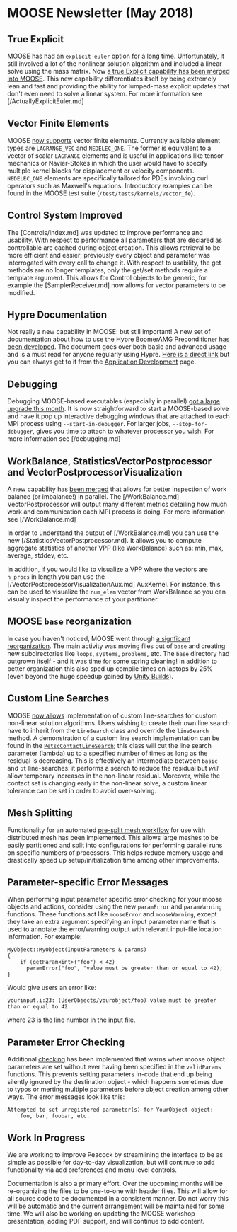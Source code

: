 # MOOSE Newsletter (May 2018)

## True Explicit

MOOSE has had an `explicit-euler` option for a long time.  Unfortunately, it still involved a lot of the nonlinear solution algorithm and included a linear solve using the mass matrix.  Now [a true Explicit capability has been merged into MOOSE](https://github.com/idaholab/moose/pull/11378).  This new capability differentiates itself by being extremely lean and fast and providing the ability for lumped-mass explicit updates that don't even need to solve a linear system.  For more information see [/ActuallyExplicitEuler.md]

## Vector Finite Elements

MOOSE [now supports](https://github.com/idaholab/moose/pull/10238) vector finite elements. Currently
available element types are `LAGRANGE_VEC` and `NEDELEC_ONE`. The former is equivalent to a vector
of scalar `LAGRANGE` elements and is useful in applications like tensor mechanics or Navier-Stokes
in which the user would have to specify multiple kernel blocks for displacement or velocity
components. `NEDELEC_ONE` elements are specifically tailored for PDEs involving curl operators such
as Maxwell's equations. Introductory examples can be found in the MOOSE test suite
(`/test/tests/kernels/vector_fe`).

## Control System Improved

The [Controls/index.md] was updated to improve performance and usability. With respect to performance
all parameters that are declared as controllable are cached during object creation. This allows
retrieval to be more efficient and easier; previously every object and parameter was interrogated
with every call to change it. With respect to usability, the get methods are no longer templates,
only the get/set methods require a template argument. This allows for Control objects to be generic,
for example the [SamplerReceiver.md] now allows for vector parameters to be modified.

## Hypre Documentation

Not really a new capability in MOOSE: but still important!  A new set of documentation about how to use the Hypre BoomerAMG Preconditioner [has been developed](/hypre.md).  The document goes over both basic and advanced usage and is a must read for anyone regularly using Hypre.  [Here is a direct link](/hypre.md) but you can always get to it from the [Application Development](application_development/index.md) page.

## Debugging

Debugging MOOSE-based executables (especially in parallel) [got a large upgrade this month](https://github.com/idaholab/moose/pull/11170). It is now straightforward to start a MOOSE-based solve and have it pop up interactive debugging windows that are attached to each MPI process using `--start-in-debugger`.  For larger jobs, `--stop-for-debugger`, gives you time to attach to whatever processor you wish.  For more information see [/debugging.md]

## WorkBalance, StatisticsVectorPostprocessor and VectorPostprocessorVisualization

A new capability has [been merged](https://github.com/idaholab/moose/pull/11216) that allows for better inspection of work balance (or imbalance!) in parallel.  The [/WorkBalance.md] VectorPostprocessor will output many different metrics detailing how much work and communication each MPI process is doing.  For more information see [/WorkBalance.md]

In order to understand the output of [/WorkBalance.md] you can use the new [/StatisticsVectorPostprocessor.md].  It allows you to compute aggregate statistics of another VPP (like WorkBalance) such as: min, max, average, stddev, etc.

In addition, if you would like to visualize a VPP where the vectors are `n_procs` in length you can use the [/VectorPostprocessorVisualizationAux.md] AuxKernel.  For instance, this can be used to visualize the `num_elem` vector from WorkBalance so you can visually inspect the performance of your partitioner.

## MOOSE `base` reorganization

In case you haven't noticed, MOOSE went through [a signficant reorganization](https://github.com/idaholab/moose/pull/10975).  The main activity was moving files out of `base` and creating new subdirectories like `loops`, `systems`, `problems`, etc.  The `base` directory had outgrown itself - and it was time for some spring cleaning!  In addition to better organization this also sped up compile times on laptops by 25% (even beyond the huge speedup gained by [Unity Builds](https://github.com/idaholab/moose/pull/10578)).

## Custom Line Searches

MOOSE [now allows](https://github.com/idaholab/moose/pull/10951) implementation of custom
line-searches for custom non-linear solution algorithms. Users wishing to create their own line
search have to inherit from the `LineSearch` class and override the `lineSearch` method. A
demonstration of a custom line search implementation can be found in the
[`PetscContactLineSearch`](/ContactLineSearch.md); this class will cut the line search parameter
(lambda) up to a specified number of times as long as the residual is decreasing. This is
effectively an intermediate between `basic` and `bt` line-searches: it performs a search to reduce
the residual but *will* allow temporary increases in the non-linear residual. Moreover, while the
contact set is changing early in the non-linear solve, a custom linear tolerance can be set in order
to avoid over-solving.

## Mesh Splitting ##

Functionality for an automated [pre-split mesh workflow](/splitting.md) for use with distributed
mesh has been implemented.  This allows large meshes to be easily partitioned and split into
configurations for performing parallel runs on specific numbers of processors. This helps reduce
memory usage and drastically speed up setup/initialization time among other improvements.

## Parameter-specific Error Messages ##

When performing input parameter specific error checking for your moose objects and actions,
consider using the new `paramError` and `paramWarning` functions.  These functions act like
`mooseError` and `mooseWarning`, except they take an extra argument specifying an input parameter
name that is used to annotate the error/warning output with relevant input-file location
information.  For example:

```
MyObject::MyObject(InputParameters & params)
{
    if (getParam<int>("foo") < 42)
      paramError("foo", "value must be greater than or equal to 42);
}
```

Would give users an error like:

```
yourinput.i:23: (UserObjects/yourobject/foo) value must be greater than or equal to 42
```

where 23 is the line number in the input file.

## Parameter Error Checking ##

Additional [checking](https://github.com/idaholab/moose/pull/10547) has been implemented that
warns when moose object parameters are set without ever having been specified in the `validParams`
functions.  This prevents setting parameters in-code that end up being silently ignored by the
destination object - which happens sometimes due to typos or merting multiple parameters before
object creation among other ways.  The error messages look like this:

```
Attempted to set unregistered parameter(s) for YourObject object:
    foo, bar, foobar, etc.
```

## Work In Progress

We are working to improve Peacock by streamlining the interface to be as simple as possible for
day-to-day visualization, but will continue to add functionality via add preferences and menu level
controls.

Documentation is also a primary effort. Over the upcoming months will be re-organizing the files to
be one-to-one with header files. This will allow for all source code to be documented in a consistent
manner. Do not worry this will be automatic and the current arrangement will be maintained for some
time. We will also be working on updating the MOOSE workshop presentation, adding PDF support, and
will continue to add content.
